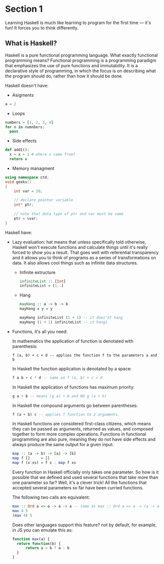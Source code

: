 # Section 1

Learning Haskell is much like learning to program for the first time — it's fun! It forces you to think differently.

## What is Haskell?

Haskell is a pure functional programming language. What exactly functional programming means? 
Functional programming is a programming paradigm that emphasizes the use of pure functions and immutability.
It is a declarative style of programming, in which the focus is on describing what the program should do,
rather than how it should be done.

Haskell doesn't have:

- Asigments

```python
a = 2
```
- Loops

```python
numbers = [1, 2, 3, 4]
for n in numnbers:
  pass
```
- Side effects

```python
def add1():
  x = x + 1 # where x came from?
  return x
```
- Memory managment

```cpp
using namespace std;
void geeks()
{
    int var = 20;
  
    // declare pointer variable
    int* ptr;
  
    // note that data type of ptr and var must be same
    ptr = &var;
}
```

Haskell have:

- Lazy evaluation: hat means that unless specifically told otherwise, 
Haskell won't execute functions and calculate things until it's really forced to show you a result. 
That goes well with referential transparency and it allows you to think of programs as a series of transformations
on data. It also allows cool things such as infinite data structures. 

  - Infinite extructure

    ```haskell
    infiniteList :: [Int]
    infiniteList = [1..]
    ```
  - Hang
    
    ```haskell
    mayHang :: a -> b -> b
    mayHang x y = y

    mayHang infiniteList (1 + 1) -- it does'nt hang
    mayHang (1 + 1) infiniteList -- it hangs
    ```
- Functions, it's all you need: 

  In mathematics the application of function is denotated with parenthesis:

  ```text
  f (a, b) + c × d -- applies the function f to the parameters a and b
  ```

  In Haskell the function application is denotated by a space:

  ```haskell
  f a b + c * d -- same as f (a, b) + c × d
  ```

  In Haskell the application of functions has maximum priority:

  ```haskell
  g a + b -- means (g a) + b and NO g (a + b)
  ```

  In Haskell the compound arguments go between parentheses:

  ```haskell
  f (a + b) c -- applies f function to 2 arguments.
  ```

  In Haskell functions are considered first-class citizens, which means they can be passed as arguments, 
  returned as values, and composed together to form more complex operations. 
  Functions in functional programming are also pure, meaning they do not have side effects and always produce 
  the same output for a given input.

  ```haskell
  map :: (a -> b) -> [a] -> [b]
  map f []     = []
  map f (x:xs) = f x : map f xs
  ```

  Every function in Haskell officially only takes one parameter. So how is it possible that we 
  defined and used several functions that take more than one parameter so far? Well, it's a clever trick! 
  All the functions that accepted several parameters so far have been curried functions.

  The following two calls are equivalent:
  
  ```haskell
  max :: Ord a => a -> a -> a -- same as max :: Ord a => a -> (a -> a)
  max 4 5
  (max 4) 5
  ```

  Does other languages support this feature? not by default, for example, in JS you can emulate this as:
  
  ```js
  function max(a) {
    return function(b) {
        return a > b ? a : b
    }
  }
  ```
